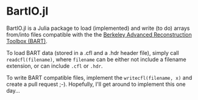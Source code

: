# BartIO.jl

BartIO.jl is a Julia package to load (implemented) and write (to do) arrays from/into files compatible with the the [Berkeley Advanced Reconstruction Toolbox (BART)](https://mrirecon.github.io/bart/). 

To load BART data (stored in a .cfl and a .hdr header file), simply call `readcfl(filename)`, where `filename` can be either not include a filename extension, or can include `.cfl` or `.hdr`. 

To write BART compatible files, implement the `writecfl(filename, x)` and create a pull request ;-). Hopefully, I'll get around to implement this one day...